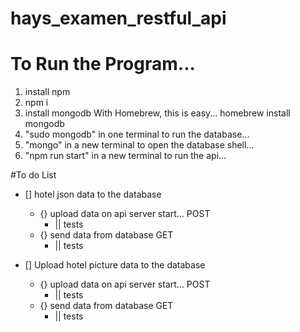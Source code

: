 # hays_examen_restful_api


# To Run the Program...

1. install npm
2. npm i
3. install mongodb
    With Homebrew, this is easy...
    homebrew install mongodb
4. "sudo mongodb" in one terminal to run the database...
5. "mongo" in a new terminal to open the database shell...
6. "npm run start" in a new terminal to run the api...



#To do List

- [] hotel json data to the database
    - {} upload data on api server start... POST
        - || tests
    - {} send data from database GET
        - || tests

- [] Upload hotel picture data to the database
    - {} upload data on api server start... POST
        - || tests
    - {} send data from database GET
        - || tests



